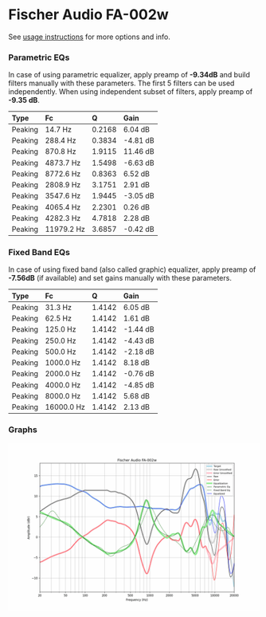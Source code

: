 # Fischer Audio FA-002w
See [usage instructions](https://github.com/jaakkopasanen/AutoEq#usage) for more options and info.

### Parametric EQs
In case of using parametric equalizer, apply preamp of **-9.34dB** and build filters manually
with these parameters. The first 5 filters can be used independently.
When using independent subset of filters, apply preamp of **-9.35 dB**.

| Type    | Fc         |      Q | Gain     |
|:--------|:-----------|:-------|:---------|
| Peaking | 14.7 Hz    | 0.2168 | 6.04 dB  |
| Peaking | 288.4 Hz   | 0.3834 | -4.81 dB |
| Peaking | 870.8 Hz   | 1.9115 | 11.46 dB |
| Peaking | 4873.7 Hz  | 1.5498 | -6.63 dB |
| Peaking | 8772.6 Hz  | 0.8363 | 6.52 dB  |
| Peaking | 2808.9 Hz  | 3.1751 | 2.91 dB  |
| Peaking | 3547.6 Hz  | 1.9445 | -3.05 dB |
| Peaking | 4065.4 Hz  | 2.2301 | 0.26 dB  |
| Peaking | 4282.3 Hz  | 4.7818 | 2.28 dB  |
| Peaking | 11979.2 Hz | 3.6857 | -0.42 dB |

### Fixed Band EQs
In case of using fixed band (also called graphic) equalizer, apply preamp of **-7.56dB**
(if available) and set gains manually with these parameters.

| Type    | Fc         |      Q | Gain     |
|:--------|:-----------|:-------|:---------|
| Peaking | 31.3 Hz    | 1.4142 | 6.05 dB  |
| Peaking | 62.5 Hz    | 1.4142 | 1.61 dB  |
| Peaking | 125.0 Hz   | 1.4142 | -1.44 dB |
| Peaking | 250.0 Hz   | 1.4142 | -4.43 dB |
| Peaking | 500.0 Hz   | 1.4142 | -2.18 dB |
| Peaking | 1000.0 Hz  | 1.4142 | 8.18 dB  |
| Peaking | 2000.0 Hz  | 1.4142 | -0.76 dB |
| Peaking | 4000.0 Hz  | 1.4142 | -4.85 dB |
| Peaking | 8000.0 Hz  | 1.4142 | 5.68 dB  |
| Peaking | 16000.0 Hz | 1.4142 | 2.13 dB  |

### Graphs
![](./Fischer%20Audio%20FA-002w.png)